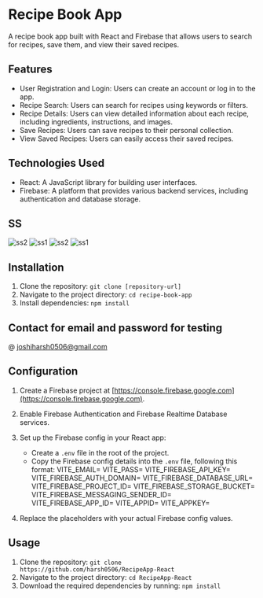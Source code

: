 # Recipe Book App

A recipe book app built with React and Firebase that allows users to search for recipes, save them, and view their saved recipes.

## Features

- User Registration and Login: Users can create an account or log in to the app.
- Recipe Search: Users can search for recipes using keywords or filters.
- Recipe Details: Users can view detailed information about each recipe, including ingredients, instructions, and images.
- Save Recipes: Users can save recipes to their personal collection.
- View Saved Recipes: Users can easily access their saved recipes.

## Technologies Used

- React: A JavaScript library for building user interfaces.
- Firebase: A platform that provides various backend services, including authentication and database storage.

## SS
<img src="https://firebasestorage.googleapis.com/v0/b/notes-5bb98.appspot.com/o/Screenshot%202023-05-31%20215919.png?alt=media&token=98cdae53-7ac7-4f1c-a852-1345506c4f1f&_gl=1*2zfopm*_ga*MTAxNTUzMTQ0LjE2NzEwNjkyOTU.*_ga_CW55HF8NVT*MTY4NTU0ODgzNy40Ni4xLjE2ODU1NTA3ODkuMC4wLjA." alt="ss2" />
<img src="https://firebasestorage.googleapis.com/v0/b/notes-5bb98.appspot.com/o/Screenshot%202023-05-31%20220011.png?alt=media&token=7fbcc610-229f-4810-b2a3-e2735f03c248&_gl=1*1cu2zj8*_ga*MTAxNTUzMTQ0LjE2NzEwNjkyOTU.*_ga_CW55HF8NVT*MTY4NTU0ODgzNy40Ni4xLjE2ODU1NTA4MzEuMC4wLjA." alt="ss1" />
<img src=https://firebasestorage.googleapis.com/v0/b/notes-5bb98.appspot.com/o/Screenshot%202023-05-31%20220030.png?alt=media&token=840c3899-7ef8-41f3-a30d-b436a666461f&_gl=1*1kvkg3z*_ga*MTAxNTUzMTQ0LjE2NzEwNjkyOTU.*_ga_CW55HF8NVT*MTY4NTU0ODgzNy40Ni4xLjE2ODU1NTA4NjcuMC4wLjA." alt="ss2" />
<img src="https://firebasestorage.googleapis.com/v0/b/notes-5bb98.appspot.com/o/Screenshot%202023-05-31%20220049.png?alt=media&token=792c5ab2-31ef-495d-8f9d-59dda0343177&_gl=1*p5kpn8*_ga*MTAxNTUzMTQ0LjE2NzEwNjkyOTU.*_ga_CW55HF8NVT*MTY4NTU0ODgzNy40Ni4xLjE2ODU1NTA4OTkuMC4wLjA." alt="ss1" />

## Installation

1. Clone the repository: `git clone [repository-url]`
2. Navigate to the project directory: `cd recipe-book-app`
3. Install dependencies: `npm install`

## Contact for email and password for testing
@ joshiharsh0506@gmail.com


## Configuration

1. Create a Firebase project at [https://console.firebase.google.com](https://console.firebase.google.com).
2. Enable Firebase Authentication and Firebase Realtime Database services.
3. Set up the Firebase config in your React app:
   - Create a `.env` file in the root of the project.
   - Copy the Firebase config details into the `.env` file, following this format:
    VITE_EMAIL=
    VITE_PASS=
    VITE_FIREBASE_API_KEY=
    VITE_FIREBASE_AUTH_DOMAIN=
    VITE_FIREBASE_DATABASE_URL=
    VITE_FIREBASE_PROJECT_ID=
    VITE_FIREBASE_STORAGE_BUCKET=
    VITE_FIREBASE_MESSAGING_SENDER_ID=
    VITE_FIREBASE_APP_ID=
    VITE_APPID=
    VITE_APPKEY=

4. Replace the placeholders with your actual Firebase config values.

## Usage

1. Clone the repository: `git clone https://github.com/harsh0506/RecipeApp-React`
2. Navigate to the project directory: `cd RecipeApp-React`
3. Download the required dependencies by running: `npm install`
